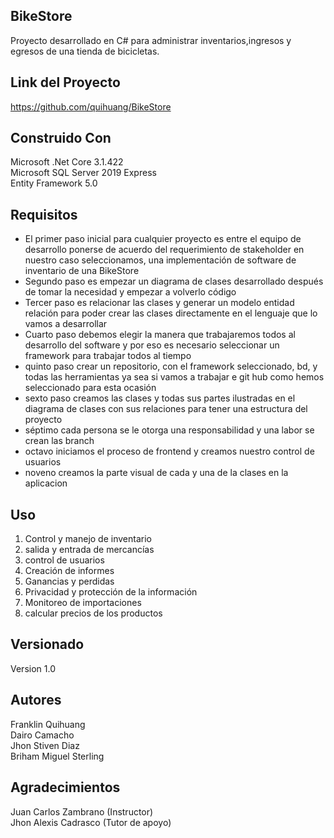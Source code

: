 ## BikeStore ##
Proyecto desarrollado en C# para administrar inventarios,ingresos y egresos de una tienda de bicicletas.
## Link del Proyecto ##
https://github.com/quihuang/BikeStore
##  Construido Con ## 
Microsoft .Net Core 3.1.422  
Microsoft SQL Server 2019 Express  
Entity Framework 5.0  
## Requisitos ##
- El primer paso inicial para cualquier proyecto es entre el equipo de desarrollo ponerse de acuerdo del requerimiento de stakeholder en nuestro caso seleccionamos, una implementación de software de inventario de una BikeStore 
- Segundo paso es empezar un diagrama de clases desarrollado después de tomar la necesidad y empezar a volverlo código 
- Tercer paso es relacionar las clases y generar un modelo entidad relación para poder crear las clases directamente en el lenguaje que lo vamos a desarrollar 
- Cuarto paso debemos elegir la manera que trabajaremos todos al desarrollo del software y por eso es necesario seleccionar un framework para trabajar todos al tiempo 
- quinto paso crear un repositorio, con el framework seleccionado, bd, y todas las herramientas ya sea si vamos a trabajar  e git hub como hemos seleccionado para esta ocasión 
- sexto paso creamos las clases y todas sus partes ilustradas en el diagrama de clases con sus relaciones para tener una estructura del proyecto 
- séptimo cada persona se le otorga una responsabilidad y una labor se crean las branch
- octavo iniciamos el proceso de frontend y creamos nuestro control de usuarios 
- noveno creamos la parte visual de cada y una de la clases en la aplicacion
## Uso ##
1. Control y manejo de inventario
2. salida y entrada de mercancías
3. control de usuarios
4. Creación de informes 
5. Ganancias y perdidas
6. Privacidad y protección de la información
7. Monitoreo de importaciones
8. calcular precios de los productos
## Versionado ##
Version 1.0
## Autores ## 
Franklin Quihuang  
Dairo Camacho  
Jhon Stiven Diaz  
Briham Miguel Sterling  
## Agradecimientos ##
Juan Carlos Zambrano (Instructor)  
Jhon Alexis Cadrasco (Tutor de apoyo)
